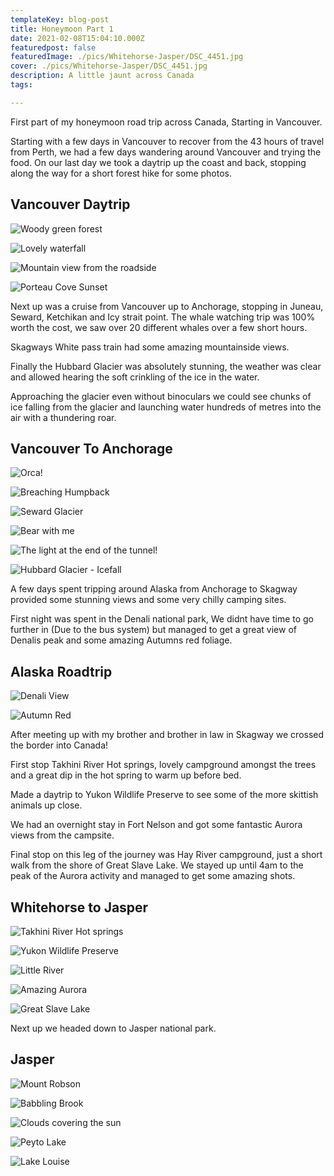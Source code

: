 ```yaml
---
templateKey: blog-post
title: Honeymoon Part 1
date: 2021-02-08T15:04:10.000Z
featuredpost: false
featuredImage: ./pics/Whitehorse-Jasper/DSC_4451.jpg
cover: ./pics/Whitehorse-Jasper/DSC_4451.jpg
description: A little jaunt across Canada
tags:

---
```


First part of my honeymoon road trip across Canada, Starting in Vancouver.

Starting with a few days in Vancouver to recover from the 43 hours of travel from Perth, we had a few days wandering around Vancouver and trying the food.
On our last day we took a daytrip up the coast and back, stopping along the way for a short forest hike for some photos.

## Vancouver Daytrip

![Woody green forest](pics/Vancouver/DSC_0733.jpg)

![Lovely waterfall](pics/Vancouver/DSC_0753.jpg)

![Mountain view from the roadside](pics/Vancouver/DSC_0893.jpg)

![Porteau Cove Sunset](pics/Vancouver/DSC_0938.jpg)

Next up was a cruise from Vancouver up to Anchorage, stopping in Juneau, Seward, Ketchikan and Icy strait point.
The whale watching trip was 100% worth the cost, we saw over 20 different whales over a few short hours.

Skagways White pass train had some amazing mountainside views.

Finally the Hubbard Glacier was absolutely stunning, the weather was clear and allowed hearing the soft crinkling of the ice in the water.

Approaching the glacier even without binoculars we could see chunks of ice falling from the glacier and launching water hundreds of metres into the air with a thundering roar.

## Vancouver To Anchorage

![Orca!](pics/Vancouver-Anchorage/DSC_1811.jpg)

![Breaching Humpback](pics/Vancouver-Anchorage/DSC_2031.jpg)

![Seward Glacier](pics/Vancouver-Anchorage/DSC_2180.jpg)

![Bear with me](pics/Vancouver-Anchorage/DSC_2306.jpg)

![The light at the end of the tunnel!](pics/Vancouver-Anchorage/DSC_2551.jpg)

![Hubbard Glacier - Icefall](pics/Vancouver-Anchorage/DSC_2897.jpg)

A few days spent tripping around Alaska from Anchorage to Skagway provided some stunning views and some very chilly camping sites.

First night was spent in the Denali national park, We didnt have time to go further in (Due to the bus system) but managed to get a great view of Denalis peak and some amazing Autumns red foliage.

## Alaska Roadtrip

![Denali View](pics/Alaska/DSC_3065.jpg)

![Autumn Red](pics/Alaska/DSC_3392.jpg)

After meeting up with my brother and brother in law in Skagway we crossed the border into Canada!

First stop Takhini River Hot springs, lovely campground amongst the trees and a great dip in the hot spring to warm up before bed.

Made a daytrip to Yukon Wildlife Preserve to see some of the more skittish animals up close.

We had an overnight stay in Fort Nelson and got some fantastic Aurora views from the campsite.

Final stop on this leg of the journey was Hay River campground, just a short walk from the shore of Great Slave Lake. We stayed up until 4am to the peak of the Aurora activity and managed to get some amazing shots.

## Whitehorse to Jasper

![Takhini River Hot springs](pics/Whitehorse-Jasper/DSC_3535.jpg)

![Yukon Wildlife Preserve](pics/Whitehorse-Jasper/DSC_3737.jpg)

![Little River](pics/Whitehorse-Jasper/DSC_4251.jpg)

![Amazing Aurora](pics/Whitehorse-Jasper/DSC_4451.jpg)

![Great Slave Lake](pics/Whitehorse-Jasper/DSC_4878.jpg)

Next up we headed down to Jasper national park.

## Jasper

![Mount Robson](pics/Jasper/DSC_5271.jpg)

![Babbling Brook](pics/Jasper/DSC_5635.jpg)

![Clouds covering the sun](pics/Jasper/DSC_5664.jpg)

![Peyto Lake](pics/Jasper/DSC_6398.jpg)

![Lake Louise](pics/Jasper/DSC_6440.jpg)